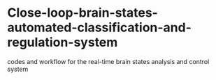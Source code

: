 # Close-loop-brain-states-automated-classification-and-regulation-system
codes and workflow for the real-time brain states analysis and control system
